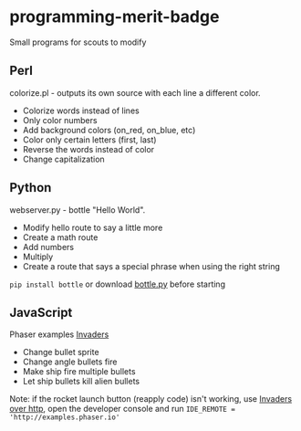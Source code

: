# programming-merit-badge
Small programs for scouts to modify

## Perl

colorize.pl - outputs its own source with each line a different color. 

* Colorize words instead of lines
* Only color numbers
* Add background colors (on_red, on_blue, etc)
* Color only certain letters (first, last)
* Reverse the words instead of color
* Change capitalization

## Python

webserver.py - bottle "Hello World". 

* Modify hello route to say a little more
* Create a math route
 * Add numbers
 * Multiply
* Create a route that says a special phrase when using the right string

`pip install bottle` or download [bottle.py](https://github.com/bottlepy/bottle/raw/master/bottle.py) before starting

## JavaScript

Phaser examples [Invaders](https://phaser.io/examples/v2/games/invaders)

* Change bullet sprite
* Change angle bullets fire
* Make ship fire multiple bullets
* Let ship bullets kill alien bullets

Note: if the rocket launch button (reapply code) isn't working, use [Invaders over http](http://phaser.io/examples/v2/games/invaders), open the developer console and run `IDE_REMOTE = 'http://examples.phaser.io'`
